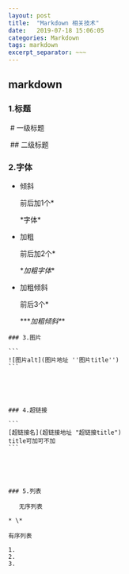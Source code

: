 ```yaml
---
layout: post
title:  "Markdown 相关技术"
date:   2019-07-18 15:06:05
categories: Markdown
tags: markdown
excerpt_separator: ~~~
---
```





## markdown

### 1.标题

​	\# 一级标题

​	\## 二级标题

### 2.字体

* 倾斜 

  前后加1个*

   \*字体\*

* 加粗

  前后加2个*

  \**加粗字体**

* 加粗倾斜

  前后3个*

  \*\*\**加粗倾斜\***

~~~
### 3.图片

```
![图片alt](图片地址 ''图片title'')
```

 



### 4.超链接

```
[超链接名](超链接地址 "超链接title")
title可加可不加
```

  



### 5.列表

​	无序列表

* \*  

有序列表

1. 
2.  
3.  



